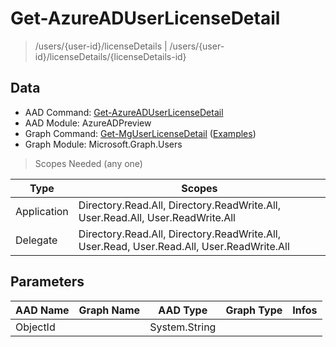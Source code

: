 # Get-AzureADUserLicenseDetail

> /users/{user-id}/licenseDetails | /users/{user-id}/licenseDetails/{licenseDetails-id}

## Data

+ AAD Command: [Get-AzureADUserLicenseDetail](https://docs.microsoft.com/en-us/powershell/module/AzureADPreview/Get-AzureADUserLicenseDetail)
+ AAD Module: AzureADPreview
+ Graph Command: [Get-MgUserLicenseDetail](https://docs.microsoft.com/en-us/powershell/module/Microsoft.Graph.Users/Get-MgUserLicenseDetail) ([Examples](https://github.com/orgs/msgraph/discussions?discussions_q=Get-MgUserLicenseDetail))
+ Graph Module: Microsoft.Graph.Users

> Scopes Needed (any one)

|Type|Scopes|
|---|---|
|Application|Directory.Read.All, Directory.ReadWrite.All, User.Read.All, User.ReadWrite.All|
|Delegate|Directory.Read.All, Directory.ReadWrite.All, User.Read, User.Read.All, User.ReadWrite.All|

## Parameters

|AAD Name|Graph Name|AAD Type|Graph Type|Infos|
|---|---|---|---|---|
|ObjectId||System.String|||

